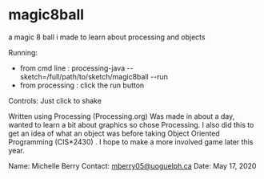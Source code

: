 # magic8ball
a magic 8 ball i made to learn about processing and objects 

Running:
- from cmd line : processing-java --sketch=/full/path/to/sketch/magic8ball --run
- from processing : click the run button 

Controls:
Just click to shake

Written using Processing (Processing.org)
Was made in about a day, wanted to learn a bit about graphics so chose Processing. 
I also did this to get an idea of what an object was before taking Object Oriented
Programming (CIS*2430) .
I hope to make a more involved game later this year.

Name: Michelle Berry
Contact: mberry05@uoguelph.ca
Date: May 17, 2020
